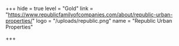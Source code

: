 +++
hide = true
level = "Gold"
link = "https://www.republicfamilyofcompanies.com/about/republic-urban-properties/"
logo = "/uploads/republic.png"
name = "Republic Urban Properties"

+++
